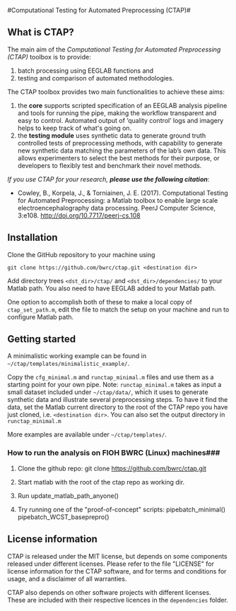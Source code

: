 #Computational Testing for Automated Preprocessing (CTAP)#

## What is CTAP? ##
The main aim of the *Computational Testing for Automated Preprocessing (CTAP)* toolbox is to provide:

1. batch processing using EEGLAB functions and
2. testing and comparison of automated methodologies.

The CTAP toolbox provides two main functionalities to achieve these aims:

1. the **core** supports scripted specification of an EEGLAB analysis pipeline and tools for running the pipe, making the workflow transparent and easy to control. Automated output of ‘quality control’ logs and imagery helps to keep track of what's going on.
2. the **testing module** uses synthetic data to generate ground truth controlled tests of preprocessing methods, with capability to generate new synthetic data matching the parameters of the lab’s own data. This allows experimenters to select the best methods for their purpose, or developers to flexibly test and benchmark their novel methods.

_If you use CTAP for your research, __please use the following citation___:
 * Cowley, B., Korpela, J., & Torniainen, J. E. (2017). Computational Testing for Automated Preprocessing: a Matlab toolbox to enable large scale electroencephalography data processing. PeerJ Computer Science, 3:e108. http://doi.org/10.7717/peerj-cs.108

## Installation ##
Clone the GitHub repository to your machine using

    git clone https://github.com/bwrc/ctap.git <destination dir>

Add directory trees `<dst_dir>/ctap/` and `<dst_dir>/dependencies/` to your Matlab path. You also need to have EEGLAB added to your Matlab path.

One option to accomplish both of these to make a local copy of `ctap_set_path.m`, edit the file to match the setup on your machine and run to configure Matlab path.

## Getting started ##
A minimalistic working example can be found in `~/ctap/templates/minimalistic_example/`.

Copy the `cfg_minimal.m` and `runctap_minimal.m` files and use them as a starting point for your own pipe. Note: `runctap_minimal.m` takes as input a small dataset included under `~/ctap/data/`, which it uses to generate synthetic data and illustrate several preprocessing steps. To have it find the data, set the Matlab current directory to the root of the CTAP repo you have just cloned, i.e. `<destination dir>`. You can also set the output directory in `runctap_minimal.m`

More examples are available under `~/ctap/templates/`.

### How to run the analysis on FIOH BWRC (Linux) machines###

1. Clone the github repo:
	git clone https://github.com/bwrc/ctap.git <destination dir>

2. Start matlab with the root of the ctap repo as working dir.

3. Run
	update_matlab_path_anyone()
4. Try running one of the "proof-of-concept" scripts:
	pipebatch_minimal()
	pipebatch_WCST_baseprepro()

## License information

CTAP is released under the MIT license, but depends on some components released under different licenses. Please refer to the file "LICENSE" for license information for the CTAP software, and for terms and conditions for usage, and a disclaimer of all warranties.

CTAP also depends on other software projects with different licenses. These are included with their respective licences in the `dependencies` folder.
